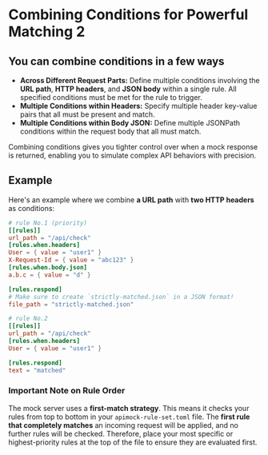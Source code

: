 # Combining Conditions for Powerful Matching 2

## You can combine conditions in a few ways

- **Across Different Request Parts:** Define multiple conditions involving the **URL path**, **HTTP headers**, and **JSON body** within a single rule. All specified conditions must be met for the rule to trigger.
- **Multiple Conditions within Headers:** Specify multiple header key-value pairs that all must be present and match.
- **Multiple Conditions within Body JSON:** Define multiple JSONPath conditions within the request body that all must match.

Combining conditions gives you tighter control over when a mock response is returned, enabling you to simulate complex API behaviors with precision.

## Example

Here's an example where we combine **a URL path** with **two HTTP headers** as conditions:

```toml
# rule No.1 (priority)
[[rules]]
url_path = "/api/check"
[rules.when.headers]
User = { value = "user1" }
X-Request-Id = { value = "abc123" }
[rules.when.body.json]
a.b.c = { value = "d" }

[rules.respond]
# Make sure to create `strictly-matched.json` in a JSON format!
file_path = "strictly-matched.json"

# rule No.2
[[rules]]
url_path = "/api/check"
[rules.when.headers]
User = { value = "user1" }

[rules.respond]
text = "matched"
```

### Important Note on Rule Order

The mock server uses a **first-match strategy**. This means it checks your rules from top to bottom in your `apimock-rule-set.toml` file. The **first rule that completely matches** an incoming request will be applied, and no further rules will be checked. Therefore, place your most specific or highest-priority rules at the top of the file to ensure they are evaluated first.
